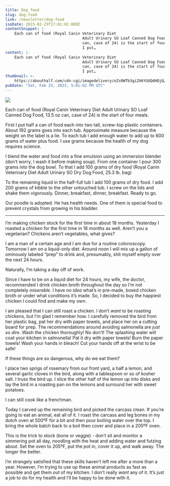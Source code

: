 ```yaml
---
title: Dog food
slug: dog-food
link: /newsletter/dog-food
isoDate: 2023-02-25T17:01:02.089Z
contentSnippet: |-
    Each can of food (Royal Canin Veterinary Diet
                                  Adult Urinary SO Loaf Canned Dog Food, 13.5 oz
                                  can, case of 24) is the start of four meals. First
                                  I put…
content: |-
    Each can of food (Royal Canin Veterinary Diet
                                  Adult Urinary SO Loaf Canned Dog Food, 13.5 oz
                                  can, case of 24) is the start of four meals. First
                                  I put…
thumbnail: >-
    https://abouthalf.com/cdn-cgi/imagedelivery/oZs0WTb3giZ46YUUQdHDjQ/ed65530f-d4d1-43b4-4a44-a74760716500/width=1200,format=auto
pubDate: "Sat, Feb 25, 2023, 5:01:02 PM UTC"
---
```


![](https://abouthalf.com/cdn-cgi/imagedelivery/oZs0WTb3giZ46YUUQdHDjQ/69d17019-f36c-4018-74ba-16f66f0c1300/width=1200,format=auto)

Each can of food (Royal Canin Veterinary Diet Adult Urinary SO Loaf Canned Dog Food, 13.5 oz can, case of 24) is the start of four meals.

First I put half a can of food each into two tall, screw-top plastic containers. About 192 grams goes into each tub. Approximate measure because the weight on the label is a lie. To each tub I add enough water to add up to 600 grams of water plus food. I use grams because the health of my dog requires science.

I blend the water and food into a fine emulsion using an immersion blender (don’t worry, I wash it before making soup). From one container I pour 300 grams into the dog bowl. To that I add 100 grams of dry food (Royal Canin Veterinary Diet Adult Urinary SO Dry Dog Food, 25.3 lb. bag)

To the remaining liquid in the half-full tub I add 100 grams of dry food. I add 200 grams of kibble to the other untouched tub. I screw on the lids and shake them vigorously. Dinner, breakfast, dinner, breakfast. Ready to go.

Our poodle is adopted. He has health needs. One of them is special food to prevent crystals from growing in his bladder.

---

I’m making chicken stock for the first time in about 18 months. Yesterday I roasted a chicken for the first time in 18 months as well. Aren’t you a vegetarian? Chickens aren’t vegetables, what gives?

I am a man of a certain age and I am due for a routine colonoscopy. Tomorrow I am on a liquid-only diet. Around noon I will mix up a gallon of ominously labeled “prep” to drink and, presumably, shit myself empty over the next 24 hours.

Naturally, I’m taking a day off of work.

Since I have to be on a liquid diet for 24 hours, my wife, the doctor, recommended I drink chicken broth throughout the day so I’m not completely _miserable._ I have _no idea_ what’s in pre-made, boxed chicken broth or under what conditions it’s made. So, I decided to buy the happiest chicken I could find and make my own.

I am pleased that I can still roast a chicken. I don’t _want_ to be roasting chickens, but I’m glad I remember how. I carefully removed the bird from her plastic bag, pat her dry with paper towels, and place her on a cutting board for prep. The recommendations around avoiding salmonella are _just so dire_. Wash the chicken thoroughly! No don’t! The splashing water will coat your kitchen in salmonella! Pat it dry with paper towels! Burn the paper towels! Wash your hands in bleach! Cut your hands off at the wrist to be safe!

If these things are so dangerous, why do we eat them?

I place two sprigs of rosemary from our front yard, a half a lemon, and several garlic cloves in the bird, along with a tablespoon or so of kosher salt. I truss the bird up. I slice the other half of the lemon up into disks and lay the bird in a roasting pan on the lemons and surround her with sweet potatoes.

I can still cook like a frenchman.

Today I carved up the remaining bird and picked the carcass clean. If you’re going to eat an animal, eat all of it. I roast the carcass and leg bones in my dutch oven at 500ºF for a bit and then pour boiling water over the top. I bring the whole batch back to a boil then cover and place in a 205ºF oven.

This is the trick to stock (bone or veggie) - don’t sit and monitor a simmering pot all day, noodling with the heat and adding water and futzing about. Set the oven to 205ºF, put the pot in, cover it up, and walk away. The longer the better.

I’m strangely satisfied that these skills haven’t left me after a more than a year. However, I’m trying to use up these animal products as fast as possible and get them _out_ of my kitchen. I don’t really _want_ any of it. It’s just a job to do for my health and I’ll be happy to be done with it.
